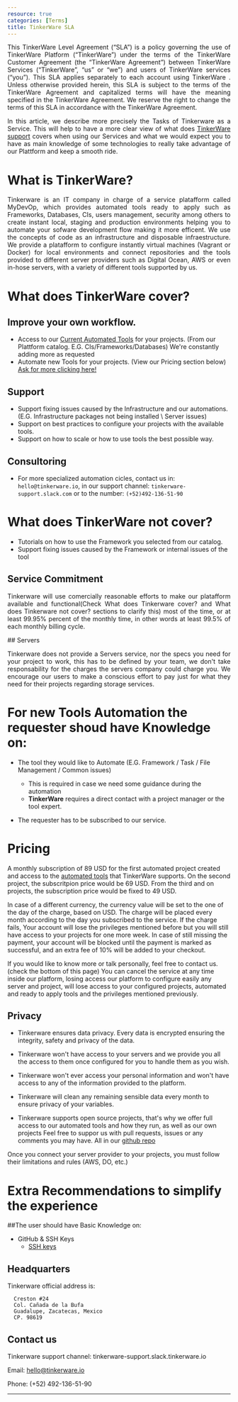 ```yaml
---
resource: true
categories: [Terms]
title: TinkerWare SLA
---
```


<div style="text-align: justify">

This TinkerWare Level Agreement (“SLA”) is a policy governing the use of TinkerWare Platform (“TinkerWare”) under the terms of the TinkerWare Customer Agreement (the “TinkerWare Agreement”) between TinkerWare Services (“TinkerWare”, “us” or “we”) and users of TinkerWare services (“you”). This SLA applies separately to each account using TinkerWare . Unless otherwise provided herein, this SLA is subject to the terms of the TinkerWare Agreement and capitalized terms will have the meaning specified in the TinkerWare Agreement. We reserve the right to change the terms of this SLA in accordance with the TinkerWare Agreement.

In this article, we describe more precisely the Tasks of Tinkerware as a Service.
This will help to have a more clear view of what does [TinkerWare support](tinkerware-support.slack.com/signin) covers when using our
Services and what we would expect you to have as main knowledge of some technologies
to really take advantage of our Plattform and keep a smooth ride.

</div>

What is TinkerWare?
===
<div style="text-align: justify">

Tinkerware is an IT company in charge of a service platafform called MyDevOp, which provides automated tools ready to apply such as Frameworks, Databases, CIs, users management, security among others to create instant local, staging and production environments helping you to automate your sofware development flow making it more efficent. We use the concepts of code as an infrastructure and disposable infraestructure. We provide a platafform to configure instantly virtual machines (Vagrant or Docker) for local environments and connect repositories and the tools provided to different server providers such as Digital Ocean, AWS or even in-hose servers, with a variety of different tools supported by us.

</div>

What does TinkerWare cover?
===

## Improve your own workflow.

- Access to our [Current Automated Tools](http://help.tinkerware.io/_pages/services/services/) for your projects. (From our Plattform catalog. E.G. CIs/Frameworks/Databases) We're constantly adding more as requested
- Automate new Tools for your projects. (View our Pricing section below) [Ask for more clicking here!](https://goo.gl/forms/8U5h79MzBmbG8sqJ3)

## Support

- Support fixing issues caused by the Infrastructure and our automations.
  (E.G. Infrastructure packages not being installed \ Server issues)
- Support on best practices to configure your projects with the available tools.
- Support on how to scale or how to use tools the best possible way.

## Consultoring

- For more specialized automation cicles, contact us in: `hello@tinkerware.io`,
  in our support channel: `tinkerware-support.slack.com`
  or to the number: `(+52)492-136-51-90`


What does TinkerWare not cover?
===

- Tutorials on how to use the Framework you selected from our catalog.
- Support fixing issues caused by the Framework or internal issues of the tool

## Service Commitment
<div style="text-align: justify">

Tinkerware will use comercially reasonable efforts to make our platafform available and functional(Check What does Tinkerware cover? and
What does Tinkerware not cover? sections to clarify this) most of the time, or at least 99.95% percent of the monthly time, in other words at least 99.5% of each monthly billing cycle.

</div>
## Servers
<div style="text-align: justify">

Tinkerware does not provide a Servers service, nor the specs you need for your project to work, this has to be defined by your team, we don't take responsability for the charges the servers company could charge you. We encourage our users to make a conscious effort to pay just for what they need for their projects regarding storage services.

</div>


For new Tools Automation the requester shoud have Knowledge on:
===

- The tool they would like to Automate (E.G. Framework / Task / File Management / Common issues)
  * This is required in case we need some guidance during the automation
  * **TinkerWare** requires a direct contact with a project manager or the tool expert.

- The requester has to be subscribed to our service.

Pricing
===
A monthly subscription of 89 USD for the first automated project created and access to the [automated tools](http://help.tinkerware.io/_pages/services/services/) that TinkerWare supports.
On the second project, the subscritpion price would be 69 USD.
From the third and on projects, the subscription price would be fixed to 49 USD.

In case of a different currency, the currency value will be set to the one of the day of the charge, based on USD.
The charge will be placed every month according to the day you subscribed to the service. If the charge fails, Your account will lose the privileges mentioned before but you will still have access to your projects for one more week. In case of still missing the payment, your account will be blocked until the payment is marked as successful, and an extra fee of 10% will be added to your checkout.

If you would like to know more or talk personally, feel free to contact us. (check the bottom of this page)
You can cancel the service at any time inside our platform, losing access our platform to configure easily any server and project, will lose access to your configured projects, automated and ready to apply tools and the privileges mentioned previously.

## Privacy
  - Tinkerware ensures data privacy. Every data is encrypted ensuring the integrity, safety and privacy of the data. 
  - Tinkerware won't have access to your servers and we provide you all the access to them once configured for you to handle them as you wish.
  - Tinkerware won't ever access your personal information and won't have access to any of the information provided to the platform.
  - Tinkerware will clean any remaining sensible data every month to ensure privacy of your variables.

  - Tinkerware supports open source projects, that's why we offer full access to our automated tools and how they run, as well as our own projects
    Feel free to suppor us with pull requests, issues or any comments you may have. All in our [github repo](https://github.com/Tinker-Ware)

Once you connect your server provider to your projects, you must follow their limitations and rules (AWS, DO, etc.)

Extra Recommendations to simplify the experience
==

##The user should have Basic Knowledge on:

- GitHub & SSH Keys
  * [SSH keys](https://help.github.com/articles/adding-a-new-ssh-key-to-your-github-account/)

## Headquarters

Tinkerware official address is:
```
  Creston #24
  Col. Cañada de la Bufa
  Guadalupe, Zacatecas, Mexico
  CP. 98619
```

## Contact us

Tinkerware support channel: tinkerware-support.slack.tinkerware.io

Email: hello@tinkerware.io

Phone: (+52) 492-136-51-90

---------
